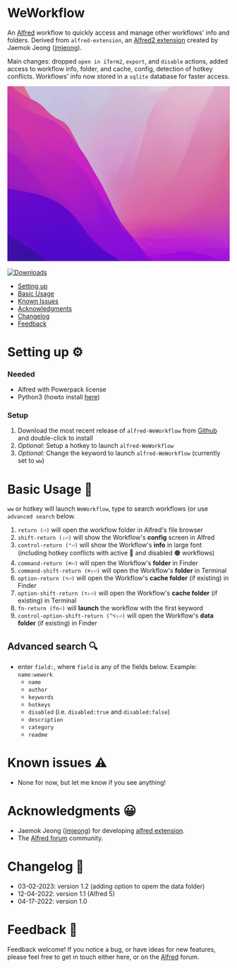 WeWorkflow
================

An [Alfred](https://www.alfredapp.com/) workflow to quickly access and manage other workflows' info and folders. 
Derived from `alfred-extension`, an [Alfred2 extension](https://github.com/jmjeong/alfred-extension/tree/master/managealfredextension) created by 
Jaemok Jeong ([jmjeong](https://github.com/jmjeong)). 

Main changes: dropped `open in iTerm2`, `export`, and `disable` actions, added access to workflow info, folder, and cache, config, detection of hotkey conflicts. Workflows' info now stored in a `sqlite` database for faster access.

![](images/alfred-weworkflow.gif)

<a href="https://github.com/giovannicoppola/alfred-weworkflow/releases/latest/">
<img alt="Downloads"
src="https://img.shields.io/github/downloads/giovannicoppola/alfred-weworkflow/total?color=purple&label=Downloads"><br/>
</a>

<!-- MarkdownTOC autolink="true" bracket="round" depth="3" autoanchor="true" -->

- [Setting up](#setting-up)
- [Basic Usage](#usage)
- [Known Issues](#known-issues)
- [Acknowledgments](#acknowledgments)
- [Changelog](#changelog)
- [Feedback](#feedback)


<h1 id="setting-up">Setting up ⚙️</h1>

### Needed

- Alfred with Powerpack license
- Python3 (howto install [here](https://www.freecodecamp.org/news/python-version-on-mac-update/))

### Setup
  
1. Download the most recent release of `alfred-WeWorkflow` from [Github](https://github.com/giovannicoppola/alfred-weworkflow/releases/latest) and double-click to install
2. _Optional:_ Setup a hotkey to launch `alfred-WeWorkflow`
4. _Optional:_ Change the keyword to launch `alfred-WeWorkflow` (currently set to `ww`)


<h1 id="usage">Basic Usage 📖</h1>

`ww` or hotkey will launch `WeWorkflow`, type to search workflows (or use `advanced search` below. 

1. `return (⏎)` will open the workflow folder in Alfred's file browser
2. `shift-return (⇧⏎)` will show the Workflow's **config** screen in Alfred
3. `control-return (⌃⏎)` will show the Workflow's **info** in large font (including hotkey conflicts with active 🔴 and disabled 🟠 workflows)
4. `command-return (⌘⏎)` will open the Workflow's **folder** in Finder
5. `command-shift-return (⌘⇧⏎)` will open the Workflow's **folder** in Terminal
6. `option-return (⌥⏎)` will open the Workflow's **cache folder** (if existing) in Finder
7. `option-shift-return (⌥⇧⏎)` will open the Workflow's **cache folder** (if existing) in Terminal
8. `fn-return (fn⏎)` will **launch** the workflow with the first keyword
9. `control-option-shift-return (^⌥⇧⏎)` will open the Workflow's **data folder** (if existing) in Finder



## Advanced search 🔍
- enter `field:`, where `field` is any of the fields below. Example: `name:wework`
	- `name`
	- `author`
	- `keywords`
	- `hotkeys`
	- `disabled` (i.e. `disabled:true` and `disabled:false`)
	- `description`
	- `category`
	- `readme`




<h1 id="known-issues">Known issues ⚠️</h1>

- None for now, but let me know if you see anything!

<h1 id="acknowledgments">Acknowledgments 😀</h1>

- Jaemok Jeong ([jmjeong](https://github.com/jmjeong)) for developing [alfred extension](https://github.com/jmjeong/alfred-extension/tree/master/managealfredextension).
- The [Alfred forum](https://www.alfredforum.com) community.

<h1 id="changelog">Changelog 🧰</h1>

- 03-02-2023: version 1.2 (adding option to opem the data folder)
- 12-04-2022: version 1.1 (Alfred 5)
- 04-17-2022: version 1.0

<h1 id="feedback">Feedback 🧐</h1>

Feedback welcome! If you notice a bug, or have ideas for new features, please feel free to get in touch either here, or on the [Alfred](https://www.alfredforum.com) forum. 
